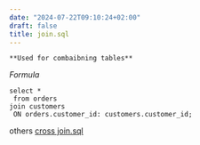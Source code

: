 ```yaml
---
date: "2024-07-22T09:10:24+02:00"
draft: false
title: join.sql
---
```


    **Used for combaibning tables**

*Formula*

    select *
     from orders 
    join customers
     ON orders.customer_id: customers.customer_id;

others [cross join.sql](/Notes/posts/SQL/cross_join.sql)
